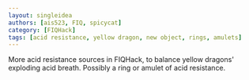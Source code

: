 ```yaml
---
layout: singleidea
authors: [ais523, FIQ, spicycat]
category: [FIQHack]
tags: [acid resistance, yellow dragon, new object, rings, amulets]
---
```

More acid resistance sources in FIQHack, to balance yellow dragons' exploding acid breath. Possibly a ring or amulet of acid resistance.
